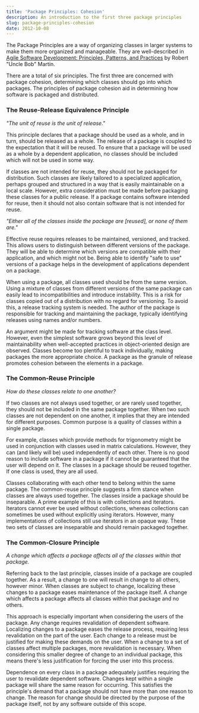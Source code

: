 ```yaml
---
title: 'Package Principles: Cohesion'
description: An introduction to the first three package principles
slug: package-principles-cohesion
date: 2012-10-08
---
```


The Package Principles are a way of organizing classes in larger systems to make them more organized
and manageable. They are well-described in
[Agile Software Development: Principles, Patterns, and Practices](http://www.amazon.com/Software-Development-Principles-Patterns-Practices/dp/0135974445)
by Robert "Uncle Bob" Martin.

There are a total of six principles. The first three are concerned with package cohesion,
determining which classes should go into which packages. The principles of package cohesion aid in
determining how software is packaged and distributed.

### The Reuse-Release Equivalence Principle

_"The unit of reuse is the unit of release."_

This principle declares that a package should be used as a whole, and in turn, should be released as
a whole. The release of a package is coupled to the expectation that it will be reused. To ensure
that a package will be used as a whole by a dependent application, no classes should be included
which will not be used in some way.

If classes are not intended for reuse, they should not be packaged for distribution. Such classes
are likely tailored to a specialized application, perhaps grouped and structured in a way that is
easily maintainable on a local scale. However, extra consideration must be made before packaging
these classes for a public release. If a package contains software intended for reuse, then it
should not also contain software that is not intended for reuse.

_"Either all of the classes inside the package are \[reused\], or none of them are."_

Effective reuse requires releases to be maintained, versioned, and tracked. This allows users to
distinguish between different versions of the package. They will be able to determine which versions
are compatible with their application, and which might not be. Being able to identify "safe to use"
versions of a package helps in the development of applications dependent on a package.

When using a package, all classes used should be from the same version. Using a mixture of classes
from different versions of the same package can easily lead to incompatibilities and introduce
instability. This is a risk for classes copied out of a distribution with no regard for versioning.
To avoid this, a release tracking system is needed. The author of the package is responsible for
tracking and maintaining the package, typically identifying releases using names and/or numbers.

An argument might be made for tracking software at the class level. However, even the simplest
software grows beyond this level of maintainability when well-accepted practices in object-oriented
design are observed. Classes become too plentiful to track individually, making packages the more
appropriate choice. A package as the granule of release promotes cohesion between the elements in a
package.

### The Common-Reuse Principle

_How do these classes relate to one another?_

If two classes are not always used together, or are rarely used together, they should not be
included in the same package together. When two such classes are not dependent on one another, it
implies that they are intended for different purposes. Common purpose is a quality of classes within
a single package.

For example, classes which provide methods for trigonometry might be used in conjunction with
classes used in matrix calculations. However, they can (and likely will be) used independently of
each other. There is no good reason to include software in a package if it cannot be guaranteed that
the user will depend on it. The classes in a package should be reused together. If one class is
used, they are all used.

Classes collaborating with each other tend to belong within the same package. The common-reuse
principle suggests a firm stance when classes are always used together. The classes inside a package
should be inseparable. A prime example of this is with collections and iterators. Iterators cannot
ever be used without collections, whereas collections can sometimes be used without explicitly using
iterators. However, many implementations of collections still use iterators in an opaque way. These
two sets of classes are inseparable and should remain packaged together.

### The Common-Closure Principle

_A change which affects a package affects all of the classes within that package._

Referring back to the last principle, classes inside of a package are coupled together. As a result,
a change to one will result in change to all others, however minor. When classes are subject to
change, localizing these changes to a package eases maintenance of the package itself. A change
which affects a package affects all classes within that package and no others.

This approach is especially important when considering the users of the package. Any change requires
revalidation of dependent software. Localizing changes to a package eases the release process,
requiring less revalidation on the part of the user. Each change to a release must be justified for
making these demands on the user. When a change to a set of classes affect multiple packages, more
revalidation is necessary. When considering this smaller degree of change to an individual package,
this means there's less justification for forcing the user into this process.

Dependence on every class in a package adequately justifies requiring the user to revalidate
dependent software. Changes kept within a single package will share the same reason for occurring.
This satisfies the principle's demand that a package should not have more than one reason to change.
The reason for change should be directed by the purpose of the package itself, not by any software
outside of this scope.
